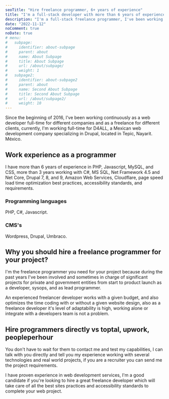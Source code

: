 ```yaml
---
seoTitle: "Hire freelance programmer, 6+ years of experience"
title: "I'm a full-stack developer with more than 6 years of experience and I'm open to working part-time as a freelance programmer, coder"
description: "I'm a full-stack freelance programmer, I've been working for different companies and clients on projects from day 0 to production release."
date: "2022-11-12"
noComment: true
noDate: true
# menu:
#   subpage:
#     identifier: about-subpage
#     parent: about
#     name: About Subpage
#     title: About Subpage
#     url: /about/subpage/
#     weight: 1
#   subpage2:
#     identifier: about-subpage2
#     parent: about
#     name: Second About Subpage
#     title: Second About Subpage
#     url: /about/subpage2/
#     weight: 10
---
```


<p>Since the beginning of 2016, I've been working continuously as a web developer full-time for different companies and as a freelance for different clients, currently, I'm working full-time for D4ALL, a Mexican web development company specializing in Drupal, located in Tepic, Nayarit. México.</p>

<h2>Work experience as a programmer</h2>
<p>I have more than 6 years of experience in PHP, Javascript, MySQL, and CSS, more than 3 years working with C#, MS SQL, Net Framework 4.5 and Net Core, Drupal 7, 8, and 9, Amazon Web Services, Cloudflare, page speed load time optimization best practices, accessibility standards, and requirements.</p>

<h3>Programming languages</h3>
<p>PHP, C#, Javascript.</p>

<h3>CMS's</h3>
<p>Wordpress, Drupal, Umbraco.</p>

<h2>Why you should hire a freelance programmer for your project?</h2>
<p>I'm the freelance programmer you need for your project because during the past years I've been involved and sometimes in charge of significant projects for private and government entities from start to product launch as a developer, sysops, and as lead programmer.</p>

<p>An experienced freelancer  developer works with a given budget, and also optimizes the time coding with or without a given website design, also as a freelance developer it's level of adaptability is high, working alone or integrate with a developers team is not a problem.</p>

<h2>Hire programmers directly vs toptal, upwork, peopleperhour</h2>
<p>You don't have to wait for them to contact me and test my capabilities, I can talk with you directly and tell you my experience working with several technologies and real world projects, if you are a recruiter you can send me the project requirements.</p>

<p>I have proven experience in web development services, I'm a good candidate if you're looking to hire a great freelance developer which will take care of all the best sites practices and accessibility standards to complete your web project.</p>